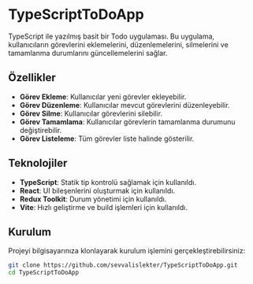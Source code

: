 
# TypeScriptToDoApp

TypeScript ile yazılmış basit bir Todo uygulaması. Bu uygulama, kullanıcıların görevlerini eklemelerini, düzenlemelerini, silmelerini ve tamamlanma durumlarını güncellemelerini sağlar.

## Özellikler

- **Görev Ekleme**: Kullanıcılar yeni görevler ekleyebilir.
- **Görev Düzenleme**: Kullanıcılar mevcut görevlerini düzenleyebilir.
- **Görev Silme**: Kullanıcılar görevlerini silebilir.
- **Görev Tamamlama**: Kullanıcılar görevlerin tamamlanma durumunu değiştirebilir.
- **Görev Listeleme**: Tüm görevler liste halinde gösterilir.

## Teknolojiler

- **TypeScript**: Statik tip kontrolü sağlamak için kullanıldı.
- **React**: UI bileşenlerini oluşturmak için kullanıldı.
- **Redux Toolkit**: Durum yönetimi için kullanıldı.
- **Vite**: Hızlı geliştirme ve build işlemleri için kullanıldı.

## Kurulum

Projeyi bilgisayarınıza klonlayarak kurulum işlemini gerçekleştirebilirsiniz:

```bash
git clone https://github.com/sevvalislekter/TypeScriptToDoApp.git
cd TypeScriptToDoApp
